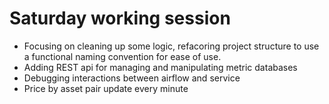 # Saturday working session

- Focusing on cleaning up some logic, refacoring project structure to use a functional naming convention for ease of use.
- Adding REST api for managing and manipulating metric databases
- Debugging interactions between airflow and service
- Price by asset pair update every minute
